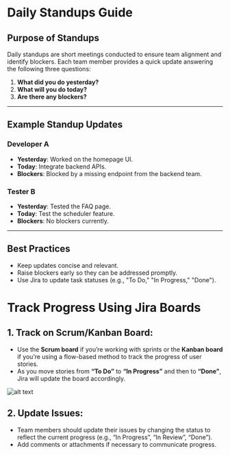 #  Daily Standups Guide

## Purpose of Standups
Daily standups are short meetings conducted to ensure team alignment and identify blockers. Each team member provides a quick update answering the following three questions:

1. **What did you do yesterday?**  
2. **What will you do today?**  
3. **Are there any blockers?**  

---

## Example Standup Updates

### Developer A  
- **Yesterday**: Worked on the homepage UI.  
- **Today**: Integrate backend APIs.  
- **Blockers**: Blocked by a missing endpoint from the backend team.  

### Tester B  
- **Yesterday**: Tested the FAQ page.  
- **Today**: Test the scheduler feature.  
- **Blockers**: No blockers currently.  

---

## Best Practices
- Keep updates concise and relevant.  
- Raise blockers early so they can be addressed promptly.  
- Use Jira to update task statuses (e.g., "To Do," "In Progress," "Done").  


# Track Progress Using Jira Boards

## 1. Track on Scrum/Kanban Board:
- Use the **Scrum board** if you’re working with sprints or the **Kanban board** if you’re using a flow-based method to track the progress of user stories.
- As you move stories from **“To Do”** to **“In Progress”** and then to **“Done”**, Jira will update the board accordingly.

![alt text](<./Screenshot 2025-01-27 at 9.22.53 PM.png>)


## 2. Update Issues:
- Team members should update their issues by changing the status to reflect the current progress (e.g., “In Progress”, “In Review”, “Done”).
- Add comments or attachments if necessary to communicate progress.


